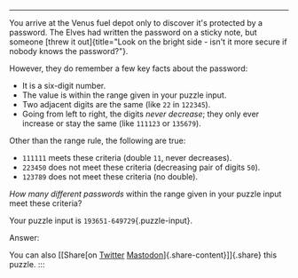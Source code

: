 -----------------------------------

You arrive at the Venus fuel depot only to discover it\'s protected by a
password. The Elves had written the password on a sticky note, but
someone [threw it
out]{title="Look on the bright side - isn't it more secure if nobody knows the password?"}.

However, they do remember a few key facts about the password:

-   It is a six-digit number.
-   The value is within the range given in your puzzle input.
-   Two adjacent digits are the same (like `22` in `122345`).
-   Going from left to right, the digits *never decrease*; they only
    ever increase or stay the same (like `111123` or `135679`).

Other than the range rule, the following are true:

-   `111111` meets these criteria (double `11`, never decreases).
-   `223450` does not meet these criteria (decreasing pair of digits
    `50`).
-   `123789` does not meet these criteria (no double).

*How many different passwords* within the range given in your puzzle
input meet these criteria?

Your puzzle input is `193651-649729`{.puzzle-input}.

Answer:

You can also [\[Share[on
[Twitter](https://twitter.com/intent/tweet?text=%22Secure+Container%22+%2D+Day+4+%2D+Advent+of+Code+2019&url=https%3A%2F%2Fadventofcode%2Ecom%2F2019%2Fday%2F4&related=ericwastl&hashtags=AdventOfCode)
[Mastodon](javascript:void(0);)]{.share-content}\]]{.share} this puzzle.
:::
